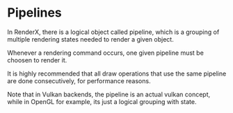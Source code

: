 Pipelines
===========

In RenderX, there is a logical object called pipeline, which is a grouping
of multiple rendering states needed to render a given object.

Whenever a rendering command occurs, one given pipeline must be choosen to render it.

It is highly recommended that all draw operations that use the same pipeline are done
consecutively, for performance reasons.

Note that in Vulkan backends, the pipeline is an actual vulkan concept, while in OpenGL
for example, its just a logical grouping with state.